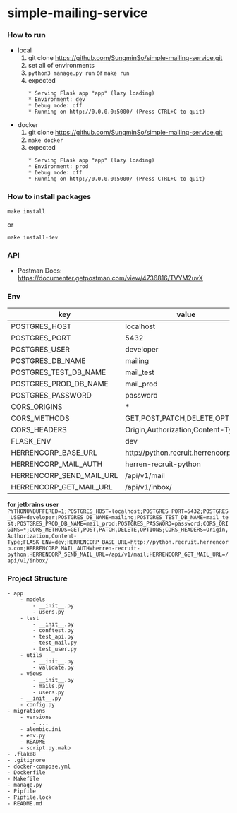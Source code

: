 # simple-mailing-service


### How to run
- local
    1. git clone https://github.com/SungminSo/simple-mailing-service.git
    1. set all of environments
    1. ``` python3 manage.py run ``` or ``` make run ```
    1. expected 
        ``` 
        * Serving Flask app "app" (lazy loading)
        * Environment: dev
        * Debug mode: off
        * Running on http://0.0.0.0:5000/ (Press CTRL+C to quit)
        
       ```
- docker
    1. git clone https://github.com/SungminSo/simple-mailing-service.git
    1. ``` make docker ```
    1. expected 
        ``` 
        * Serving Flask app "app" (lazy loading)
        * Environment: prod
        * Debug mode: off
        * Running on http://0.0.0.0:5000/ (Press CTRL+C to quit)
        
       ```
       
       
### How to install packages
```
make install
```
or
``` 
make install-dev
```


### API
- Postman Docs: https://documenter.getpostman.com/view/4736816/TVYM2uvX

       
### Env
|key                |value           |
|-------------------|----------------|
|POSTGRES_HOST      |localhost       |
|POSTGRES_PORT      |5432            |
|POSTGRES_USER      |developer       |
|POSTGRES_DB_NAME   |mailing         |
|POSTGRES_TEST_DB_NAME|mail_test     |
|POSTGRES_PROD_DB_NAME|mail_prod     |
|POSTGRES_PASSWORD  |password        |
|CORS_ORIGINS       |*               |
|CORS_METHODS       |GET,POST,PATCH,DELETE,OPTIONS|
|CORS_HEADERS       |Origin,Authorization,Content-Type|
|FLASK_ENV          |dev             |
|HERRENCORP_BASE_URL|http://python.recruit.herrencorp.com|
|HERRENCORP_MAIL_AUTH|herren-recruit-python|
|HERRENCORP_SEND_MAIL_URL|/api/v1/mail|
|HERRENCORP_GET_MAIL_URL|/api/v1/inbox/|

**for jetbrains user**
```PYTHONUNBUFFERED=1;POSTGRES_HOST=localhost;POSTGRES_PORT=5432;POSTGRES_USER=developer;POSTGRES_DB_NAME=mailing;POSTGRES_TEST_DB_NAME=mail_test;POSTGRES_PROD_DB_NAME=mail_prod;POSTGRES_PASSWORD=password;CORS_ORIGINS=*;CORS_METHODS=GET,POST,PATCH,DELETE,OPTIONS;CORS_HEADERS=Origin,Authorization,Content-Type;FLASK_ENV=dev;HERRENCORP_BASE_URL=http://python.recruit.herrencorp.com;HERRENCORP_MAIL_AUTH=herren-recruit-python;HERRENCORP_SEND_MAIL_URL=/api/v1/mail;HERRENCORP_GET_MAIL_URL=/api/v1/inbox/```


### Project Structure
```
- app
    - models
        - __init__.py
        - users.py
    - test
        - __init__.py
        - conftest.py
        - test_api.py
        - test_mail.py
        - test_user.py
    - utils
        - __init__.py
        - validate.py
    - views
        - __init__.py
        - mails.py
        - users.py
    - __init__.py
    - config.py
- migrations
    - versions
        - ...
    - alembic.ini
    - env.py
    - README
    - script.py.mako
- .flake8
- .gitignore
- docker-compose.yml
- Dockerfile
- Makefile
- manage.py
- Pipfile
- Pipfile.lock
- README.md
```
